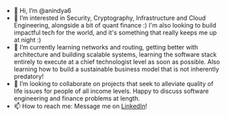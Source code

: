 - 👋 Hi, I’m @anindya6
- 👀 I’m interested in Security, Cryptography, Infrastructure and Cloud Engineering, alongside a bit of quant finance :) I'm also looking to build impactful tech for the world, and it's something that really keeps me up at night :)
- 🌱 I’m currently learning networks and routing, getting better with architecture and building scalable systems, learning the software stack entirely to execute at a chief technologist level as soon as possible. Also learning how to build a sustainable business model that is not inherently predatory!
- 💞️ I’m looking to collaborate on projects that seek to alleviate quality of life issues for people of all income levels. Happy to discuss software engineering and finance problems at length.
- 📫 How to reach me: Message me on [LinkedIn](https://www.linkedin.com/in/anindyashankarbhandari/)!

<!---
anindya6/anindya6 is a ✨ special ✨ repository because its `README.md` (this file) appears on your GitHub profile.
You can click the Preview link to take a look at your changes.
--->
